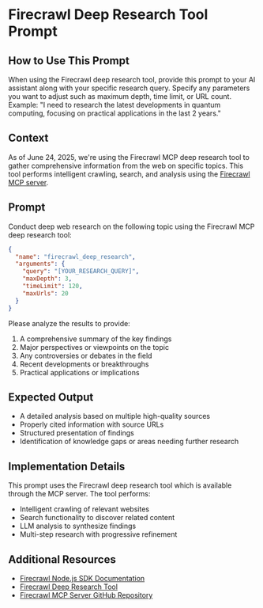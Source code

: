 # Firecrawl Deep Research Tool Prompt

## How to Use This Prompt
When using the Firecrawl deep research tool, provide this prompt to your AI assistant along with your specific research query. Specify any parameters you want to adjust such as maximum depth, time limit, or URL count. Example: "I need to research the latest developments in quantum computing, focusing on practical applications in the last 2 years."

## Context
As of June 24, 2025, we're using the Firecrawl MCP deep research tool to gather comprehensive information from the web on specific topics. This tool performs intelligent crawling, search, and analysis using the [Firecrawl MCP server](https://github.com/mendableai/firecrawl-mcp-server).

## Prompt
Conduct deep web research on the following topic using the Firecrawl MCP deep research tool:

```json
{
  "name": "firecrawl_deep_research",
  "arguments": {
    "query": "[YOUR_RESEARCH_QUERY]",
    "maxDepth": 3,
    "timeLimit": 120,
    "maxUrls": 20
  }
}
```

Please analyze the results to provide:
1. A comprehensive summary of the key findings
2. Major perspectives or viewpoints on the topic
3. Any controversies or debates in the field
4. Recent developments or breakthroughs
5. Practical applications or implications

## Expected Output
- A detailed analysis based on multiple high-quality sources
- Properly cited information with source URLs
- Structured presentation of findings
- Identification of knowledge gaps or areas needing further research

## Implementation Details
This prompt uses the Firecrawl deep research tool which is available through the MCP server. The tool performs:
- Intelligent crawling of relevant websites
- Search functionality to discover related content
- LLM analysis to synthesize findings
- Multi-step research with progressive refinement

## Additional Resources
- [Firecrawl Node.js SDK Documentation](https://docs.firecrawl.dev/sdks/node)
- [Firecrawl Deep Research Tool](https://docs.firecrawl.dev/mcp#7-deep-research-tool-firecrawl-deep-research)
- [Firecrawl MCP Server GitHub Repository](https://github.com/mendableai/firecrawl-mcp-server)
